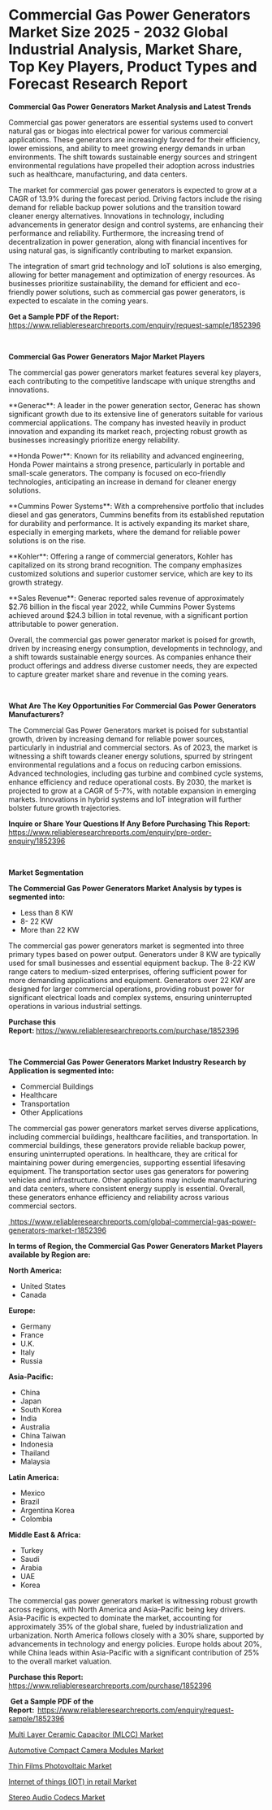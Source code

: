 <p><h1>Commercial Gas Power Generators Market Size 2025 - 2032 Global Industrial Analysis, Market Share, Top Key Players, Product Types and Forecast Research Report</h1></p><p><strong>Commercial Gas Power Generators Market Analysis and Latest Trends</strong></p>
<p><p>Commercial gas power generators are essential systems used to convert natural gas or biogas into electrical power for various commercial applications. These generators are increasingly favored for their efficiency, lower emissions, and ability to meet growing energy demands in urban environments. The shift towards sustainable energy sources and stringent environmental regulations have propelled their adoption across industries such as healthcare, manufacturing, and data centers.</p><p>The market for commercial gas power generators is expected to grow at a CAGR of 13.9% during the forecast period. Driving factors include the rising demand for reliable backup power solutions and the transition toward cleaner energy alternatives. Innovations in technology, including advancements in generator design and control systems, are enhancing their performance and reliability. Furthermore, the increasing trend of decentralization in power generation, along with financial incentives for using natural gas, is significantly contributing to market expansion. </p><p>The integration of smart grid technology and IoT solutions is also emerging, allowing for better management and optimization of energy resources. As businesses prioritize sustainability, the demand for efficient and eco-friendly power solutions, such as commercial gas power generators, is expected to escalate in the coming years.</p></p>
<p><strong>Get a Sample PDF of the Report:&nbsp;</strong> <a href="https://www.reliableresearchreports.com/enquiry/request-sample/1852396?utm_campaign=13&utm_medium=2&utm_source=Github&utm_content=ia&utm_term=28022025&utm_id=commercial-gas-power-generators">https://www.reliableresearchreports.com/enquiry/request-sample/1852396</a></p>
<p>&nbsp;</p>
<p><strong>Commercial Gas Power Generators Major Market Players</strong></p>
<p><p>The commercial gas power generators market features several key players, each contributing to the competitive landscape with unique strengths and innovations. </p><p>**Generac**: A leader in the power generation sector, Generac has shown significant growth due to its extensive line of generators suitable for various commercial applications. The company has invested heavily in product innovation and expanding its market reach, projecting robust growth as businesses increasingly prioritize energy reliability.</p><p>**Honda Power**: Known for its reliability and advanced engineering, Honda Power maintains a strong presence, particularly in portable and small-scale generators. The company is focused on eco-friendly technologies, anticipating an increase in demand for cleaner energy solutions.</p><p>**Cummins Power Systems**: With a comprehensive portfolio that includes diesel and gas generators, Cummins benefits from its established reputation for durability and performance. It is actively expanding its market share, especially in emerging markets, where the demand for reliable power solutions is on the rise.</p><p>**Kohler**: Offering a range of commercial generators, Kohler has capitalized on its strong brand recognition. The company emphasizes customized solutions and superior customer service, which are key to its growth strategy.</p><p>**Sales Revenue**: Generac reported sales revenue of approximately $2.76 billion in the fiscal year 2022, while Cummins Power Systems achieved around $24.3 billion in total revenue, with a significant portion attributable to power generation.</p><p>Overall, the commercial gas power generator market is poised for growth, driven by increasing energy consumption, developments in technology, and a shift towards sustainable energy sources. As companies enhance their product offerings and address diverse customer needs, they are expected to capture greater market share and revenue in the coming years.</p></p>
<p>&nbsp;</p>
<p><strong>What Are The Key Opportunities For Commercial Gas Power Generators Manufacturers?</strong></p>
<p><p>The Commercial Gas Power Generators market is poised for substantial growth, driven by increasing demand for reliable power sources, particularly in industrial and commercial sectors. As of 2023, the market is witnessing a shift towards cleaner energy solutions, spurred by stringent environmental regulations and a focus on reducing carbon emissions. Advanced technologies, including gas turbine and combined cycle systems, enhance efficiency and reduce operational costs. By 2030, the market is projected to grow at a CAGR of 5-7%, with notable expansion in emerging markets. Innovations in hybrid systems and IoT integration will further bolster future growth trajectories.</p></p>
<p><strong>Inquire or Share Your Questions If Any Before Purchasing This Report:</strong> <a href="https://www.reliableresearchreports.com/enquiry/pre-order-enquiry/1852396?utm_campaign=13&utm_medium=2&utm_source=Github&utm_content=ia&utm_term=28022025&utm_id=commercial-gas-power-generators">https://www.reliableresearchreports.com/enquiry/pre-order-enquiry/1852396</a></p>
<p>&nbsp;</p>
<p><strong>Market Segmentation</strong></p>
<p><strong>The Commercial Gas Power Generators Market Analysis by types is segmented into:</strong></p>
<p><ul><li>Less than 8 KW</li><li>8- 22 KW</li><li>More than 22 KW</li></ul></p>
<p><p>The commercial gas power generators market is segmented into three primary types based on power output. Generators under 8 KW are typically used for small businesses and essential equipment backup. The 8-22 KW range caters to medium-sized enterprises, offering sufficient power for more demanding applications and equipment. Generators over 22 KW are designed for larger commercial operations, providing robust power for significant electrical loads and complex systems, ensuring uninterrupted operations in various industrial settings.</p></p>
<p><strong>Purchase this Report:&nbsp;</strong><a href="https://www.reliableresearchreports.com/purchase/1852396?utm_campaign=13&utm_medium=2&utm_source=Github&utm_content=ia&utm_term=28022025&utm_id=commercial-gas-power-generators">https://www.reliableresearchreports.com/purchase/1852396</a></p>
<p>&nbsp;</p>
<p><strong>The Commercial Gas Power Generators Market Industry Research by Application is segmented into:</strong></p>
<p><ul><li>Commercial Buildings</li><li>Healthcare</li><li>Transportation</li><li>Other Applications</li></ul></p>
<p><p>The commercial gas power generators market serves diverse applications, including commercial buildings, healthcare facilities, and transportation. In commercial buildings, these generators provide reliable backup power, ensuring uninterrupted operations. In healthcare, they are critical for maintaining power during emergencies, supporting essential lifesaving equipment. The transportation sector uses gas generators for powering vehicles and infrastructure. Other applications may include manufacturing and data centers, where consistent energy supply is essential. Overall, these generators enhance efficiency and reliability across various commercial sectors.</p></p>
<p><a href="https://www.reliableresearchreports.com/global-commercial-gas-power-generators-market-r1852396?utm_campaign=13&utm_medium=2&utm_source=Github&utm_content=ia&utm_term=28022025&utm_id=commercial-gas-power-generators">&nbsp;https://www.reliableresearchreports.com/global-commercial-gas-power-generators-market-r1852396</a></p>
<p><strong>In terms of Region, the Commercial Gas Power Generators Market Players available by Region are:</strong></p>
<p>
    <p> <strong> North America: </strong>
        <ul>
            <li>United States</li>
            <li>Canada</li>
        </ul>
        </p> 
    <p> <strong> Europe: </strong>
        <ul>
            <li>Germany</li>
            <li>France</li>
            <li>U.K.</li>
            <li>Italy</li>
            <li>Russia</li>
        </ul>
        </p> 
    <p> <strong> Asia-Pacific: </strong>
        <ul>
            <li>China</li>
            <li>Japan</li>
            <li>South Korea</li>
            <li>India</li>
            <li>Australia</li>
            <li>China Taiwan</li>
            <li>Indonesia</li>
            <li>Thailand</li>
            <li>Malaysia</li>
        </ul>
        </p> 
    <p> <strong> Latin America: </strong>
        <ul>
            <li>Mexico</li>
            <li>Brazil</li>
            <li>Argentina Korea</li>
            <li>Colombia</li>
        </ul>
        </p> 
    <p> <strong> Middle East & Africa: </strong>
        <ul>
            <li>Turkey</li>
            <li>Saudi</li>
            <li>Arabia</li>
            <li>UAE</li>
            <li>Korea</li>
        </ul>
    </p>
    </p>
<p><p>The commercial gas power generators market is witnessing robust growth across regions, with North America and Asia-Pacific being key drivers. Asia-Pacific is expected to dominate the market, accounting for approximately 35% of the global share, fueled by industrialization and urbanization. North America follows closely with a 30% share, supported by advancements in technology and energy policies. Europe holds about 20%, while China leads within Asia-Pacific with a significant contribution of 25% to the overall market valuation.</p></p>
<p><strong>Purchase this Report: </strong><a href="https://www.reliableresearchreports.com/purchase/1852396?utm_campaign=13&utm_medium=2&utm_source=Github&utm_content=ia&utm_term=28022025&utm_id=commercial-gas-power-generators">https://www.reliableresearchreports.com/purchase/1852396</a></p>
<p>&nbsp;<strong>Get a Sample PDF of the Report:&nbsp;&nbsp;</strong><a href="https://www.reliableresearchreports.com/enquiry/request-sample/1852396?utm_campaign=13&utm_medium=2&utm_source=Github&utm_content=ia&utm_term=28022025&utm_id=commercial-gas-power-generators">https://www.reliableresearchreports.com/enquiry/request-sample/1852396</a></p>
<p><strong></strong></p>
<p><p><a href="https://github.com/billejuman43/Market-Research-Report-List-1/blob/main/multi-layer-ceramic-capacitor-mlcc-market.md?utm_campaign=13&utm_medium=2&utm_source=Github&utm_content=ia&utm_term=28022025&utm_id=commercial-gas-power-generators">Multi Layer Ceramic Capacitor (MLCC) Market</a></p><p><a href="https://github.com/pockettifere14/Market-Research-Report-List-1/blob/main/automotive-compact-camera-modules-market.md?utm_campaign=13&utm_medium=2&utm_source=Github&utm_content=ia&utm_term=28022025&utm_id=commercial-gas-power-generators">Automotive Compact Camera Modules Market</a></p><p><a href="https://github.com/yoshih12/Market-Research-Report-List-4/blob/main/thin-films-photovoltaic-market.md?utm_campaign=13&utm_medium=2&utm_source=Github&utm_content=ia&utm_term=28022025&utm_id=commercial-gas-power-generators">Thin Films Photovoltaic Market</a></p><p><a href="https://github.com/shroffuhpa/Market-Research-Report-List-1/blob/main/internet-of-things-iot-in-retail-market.md?utm_campaign=13&utm_medium=2&utm_source=Github&utm_content=ia&utm_term=28022025&utm_id=commercial-gas-power-generators">Internet of things (IOT) in retail Market</a></p><p><a href="https://github.com/castoriffic/Market-Research-Report-List-5/blob/main/stereo-audio-codecs-market.md?utm_campaign=13&utm_medium=2&utm_source=Github&utm_content=ia&utm_term=28022025&utm_id=commercial-gas-power-generators">Stereo Audio Codecs Market</a></p></p>